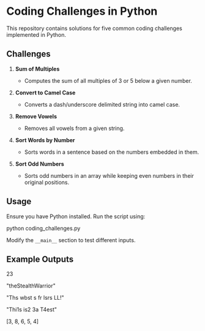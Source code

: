 # Coding Challenges in Python

This repository contains solutions for five common coding challenges implemented in Python.

## Challenges

1. **Sum of Multiples**
   - Computes the sum of all multiples of 3 or 5 below a given number.

2. **Convert to Camel Case**
   - Converts a dash/underscore delimited string into camel case.

3. **Remove Vowels**
   - Removes all vowels from a given string.

4. **Sort Words by Number**
   - Sorts words in a sentence based on the numbers embedded in them.

5. **Sort Odd Numbers**
   - Sorts odd numbers in an array while keeping even numbers in their original positions.

## Usage

Ensure you have Python installed. Run the script using:


python coding_challenges.py


Modify the `__main__` section to test different inputs.

## Example Outputs

23

"theStealthWarrior"

"Ths wbst s fr lsrs LL!"

"Thi1s is2 3a T4est"

[3, 8, 6, 5, 4]



